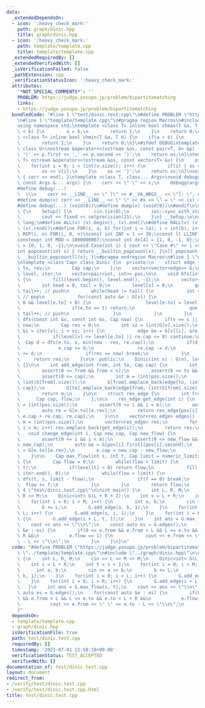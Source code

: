 ```yaml
---
data:
  _extendedDependsOn:
  - icon: ':heavy_check_mark:'
    path: graph/dinic.hpp
    title: graph/dinic.hpp
  - icon: ':heavy_check_mark:'
    path: template/template.cpp
    title: template/template.cpp
  _extendedRequiredBy: []
  _extendedVerifiedWith: []
  _isVerificationFailed: false
  _pathExtension: cpp
  _verificationStatusIcon: ':heavy_check_mark:'
  attributes:
    '*NOT_SPECIAL_COMMENTS*': ''
    PROBLEM: https://judge.yosupo.jp/problem/bipartitematching
    links:
    - https://judge.yosupo.jp/problem/bipartitematching
  bundledCode: "#line 1 \"test/dinic.test.cpp\"\n#define PROBLEM \"https://judge.yosupo.jp/problem/bipartitematching\"\
    \n#line 1 \"template/template.cpp\"\n#pragma region Macros\n#include <bits/stdc++.h>\n\
    using namespace std;\ntemplate <class T> inline bool chmax(T &a, T b) {\n    if(a\
    \ < b) {\n        a = b;\n        return 1;\n    }\n    return 0;\n}\ntemplate\
    \ <class T> inline bool chmin(T &a, T b) {\n    if(a > b) {\n        a = b;\n\
    \        return 1;\n    }\n    return 0;\n}\n#ifdef DEBUG\ntemplate <class T,\
    \ class U>\nostream &operator<<(ostream &os, const pair<T, U> &p) {\n    os <<\
    \ '(' << p.first << ',' << p.second << ')';\n    return os;\n}\ntemplate <class\
    \ T> ostream &operator<<(ostream &os, const vector<T> &v) {\n    os << '{';\n\
    \    for(int i = 0; i < (int)v.size(); i++) {\n        if(i) { os << ','; }\n\
    \        os << v[i];\n    }\n    os << '}';\n    return os;\n}\nvoid debugg()\
    \ { cerr << endl; }\ntemplate <class T, class... Args>\nvoid debugg(const T &x,\
    \ const Args &... args) {\n    cerr << \" \" << x;\n    debugg(args...);\n}\n\
    #define debug(...)                                                           \
    \  \\\n    cerr << __LINE__ << \" [\" << #__VA_ARGS__ << \"]: \", debugg(__VA_ARGS__)\n\
    #define dump(x) cerr << __LINE__ << \" \" << #x << \" = \" << (x) << endl\n#else\n\
    #define debug(...) (void(0))\n#define dump(x) (void(0))\n#endif\n\nstruct Setup\
    \ {\n    Setup() {\n        cin.tie(0);\n        ios::sync_with_stdio(false);\n\
    \        cout << fixed << setprecision(15);\n    }\n} __Setup;\n\nusing ll = long\
    \ long;\n#define ALL(v) (v).begin(), (v).end()\n#define RALL(v) (v).rbegin(),\
    \ (v).rend()\n#define FOR(i, a, b) for(int i = (a); i < int(b); i++)\n#define\
    \ REP(i, n) FOR(i, 0, n)\nconst int INF = 1 << 30;\nconst ll LLINF = 1LL << 60;\n\
    constexpr int MOD = 1000000007;\nconst int dx[4] = {1, 0, -1, 0};\nconst int dy[4]\
    \ = {0, 1, 0, -1};\n\nvoid Case(int i) { cout << \"Case #\" << i << \": \"; }\n\
    int popcount(int x) { return __builtin_popcount(x); }\nll popcount(ll x) { return\
    \ __builtin_popcountll(x); }\n#pragma endregion Macros\n#line 1 \"graph/dinic.hpp\"\
    \ntemplate <class Cap> class Dinic {\n  private:\n    struct edge {\n        int\
    \ to, rev;\n        Cap cap;\n    };\n    vector<vector<edge>> G;\n    vector<int>\
    \ level, iter;\n    vector<pair<int, int>> pos;\n\n    void bfs(int s, int t)\
    \ {\n        fill(level.begin(), level.end(), -1);\n        vector<int> que;\n\
    \        int head = 0, tail = 0;\n        level[s] = 0;\n        que.emplace_back(s),\
    \ tail++; // push\n        while(head != tail) {\n            int v = que[head++];\
    \ // pop\n            for(const auto &e : G[v]) {\n                if(e.cap >\
    \ 0 && level[e.to] < 0) {\n                    level[e.to] = level[v] + 1;\n \
    \                   if(e.to == t) return;\n                    que.emplace_back(e.to),\
    \ tail++; // push\n                }\n            }\n        }\n    }\n\n    Cap\
    \ dfs(const int &v, const int &s, Cap now) {\n        if(v == s || now == 0) return\
    \ now;\n        Cap res = 0;\n        int sz = (int)G[v].size();\n        for(int\
    \ &i = iter[v]; i < sz; i++) {\n            edge &e = G[v][i], &re = G[e.to][e.rev];\n\
    \            if(level[v] <= level[e.to] || re.cap <= 0) continue;\n          \
    \  Cap d = dfs(e.to, s, min(now - res, re.cap));\n            if(d > 0) {\n  \
    \              e.cap += d;\n                re.cap -= d;\n                res\
    \ += d;\n                if(res == now) break;\n            }\n        }\n   \
    \     return res;\n    }\n\n  public:\n    Dinic(int n) : G(n), level(n), iter(n)\
    \ {}\n\n    int add_edge(int from, int to, Cap cap) {\n        int n = (int)G.size();\n\
    \        assert(0 <= from && from < n);\n        assert(0 <= to && to < n);\n\
    \        assert(0 <= cap);\n        int m = (int)pos.size();\n        pos.emplace_back(from,\
    \ (int)G[from].size());\n        G[from].emplace_back(edge{to, (int)G[to].size(),\
    \ cap});\n        G[to].emplace_back(edge{from, (int)G[from].size() - 1, 0});\n\
    \        return m;\n    }\n\n    struct res_edge {\n        int from, to;\n  \
    \      Cap cap, flow;\n    };\n\n    res_edge get_edge(int i) {\n        int m\
    \ = (int)pos.size();\n        assert(0 <= i && i < m);\n        auto e = G[pos[i].first][pos[i].second];\n\
    \        auto re = G[e.to][e.rev];\n        return res_edge{pos[i].first, e.to,\
    \ e.cap + re.cap, re.cap};\n    }\n\n    vector<res_edge> edges() {\n        int\
    \ m = (int)pos.size();\n        vector<res_edge> res;\n        for(int i = 0;\
    \ i < m; i++) res.emplace_back(get_edge(i));\n        return res;\n    }\n\n \
    \   void change_edge(int i, Cap new_cap, Cap new_flow) {\n        int m = (int)pos.size();\n\
    \        assert(0 <= i && i < m);\n        assert(0 <= new_flow && new_flow <=\
    \ new_cap);\n        auto &e = G[pos[i].first][pos[i].second];\n        auto &re\
    \ = G[e.to][e.rev];\n        e.cap = new_cap - new_flow;\n        re.cap = new_flow;\n\
    \    }\n\n    Cap max_flow(int s, int t, Cap limit = numeric_limits<Cap>::max())\
    \ {\n        Cap flow = 0;\n        while(flow < limit) {\n            bfs(s,\
    \ t);\n            if(level[t] < 0) return flow;\n            fill(iter.begin(),\
    \ iter.end(), 0);\n            while(flow < limit) {\n                Cap f =\
    \ dfs(t, s, limit - flow);\n                if(f == 0) break;\n              \
    \  flow += f;\n            }\n        }\n        return flow;\n    }\n};\n#line\
    \ 4 \"test/dinic.test.cpp\"\n\nint main() {\n    int L, R, M;\n    cin >> L >>\
    \ R >> M;\n    Dinic<int> G(L + R + 2);\n    int s = L + R;\n    int t = s + 1;\n\
    \    for(int i = 0; i < M; i++) {\n        int a, b;\n        cin >> a >> b;\n\
    \        b += L;\n        G.add_edge(a, b, 1);\n    }\n    for(int i = 0; i <\
    \ L; i++) {\n        G.add_edge(s, i, 1);\n    }\n    for(int i = 0; i < R; i++)\
    \ {\n        G.add_edge(i + L, t, 1);\n    }\n    int ans = G.max_flow(s, t);\n\
    \    cout << ans << \"\\n\";\n    const auto es = G.edges();\n    for(const auto\
    \ &e : es) {\n        if(0 <= e.from && e.from < L && L <= e.to && e.to < L +\
    \ R &&\n           e.flow == 1) {\n            cout << e.from << \" \" << e.to\
    \ - L << \"\\n\";\n        }\n    }\n}\n"
  code: "#define PROBLEM \"https://judge.yosupo.jp/problem/bipartitematching\"\n#include\
    \ \"../template/template.cpp\"\n#include \"../graph/dinic.hpp\"\n\nint main()\
    \ {\n    int L, R, M;\n    cin >> L >> R >> M;\n    Dinic<int> G(L + R + 2);\n\
    \    int s = L + R;\n    int t = s + 1;\n    for(int i = 0; i < M; i++) {\n  \
    \      int a, b;\n        cin >> a >> b;\n        b += L;\n        G.add_edge(a,\
    \ b, 1);\n    }\n    for(int i = 0; i < L; i++) {\n        G.add_edge(s, i, 1);\n\
    \    }\n    for(int i = 0; i < R; i++) {\n        G.add_edge(i + L, t, 1);\n \
    \   }\n    int ans = G.max_flow(s, t);\n    cout << ans << \"\\n\";\n    const\
    \ auto es = G.edges();\n    for(const auto &e : es) {\n        if(0 <= e.from\
    \ && e.from < L && L <= e.to && e.to < L + R &&\n           e.flow == 1) {\n \
    \           cout << e.from << \" \" << e.to - L << \"\\n\";\n        }\n    }\n\
    }"
  dependsOn:
  - template/template.cpp
  - graph/dinic.hpp
  isVerificationFile: true
  path: test/dinic.test.cpp
  requiredBy: []
  timestamp: '2021-07-01 11:58:18+09:00'
  verificationStatus: TEST_ACCEPTED
  verifiedWith: []
documentation_of: test/dinic.test.cpp
layout: document
redirect_from:
- /verify/test/dinic.test.cpp
- /verify/test/dinic.test.cpp.html
title: test/dinic.test.cpp
---
```

